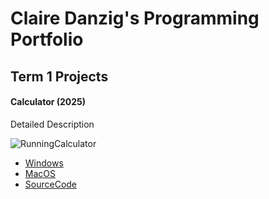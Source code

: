 # Claire Danzig's Programming Portfolio

## Term 1 Projects

#### Calculator (2025)

Detailed Description

![RunningCalculator]()

* [Windows]()
* [MacOS]()
* [SourceCode]()

